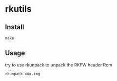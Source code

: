 # rkutils

## Install

```
make
```

## Usage

try to use rkunpack to unpack the RKFW header Rom

```
rkunpack xxx.img
```
